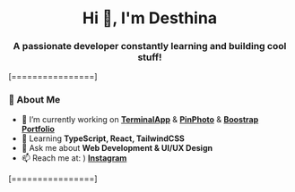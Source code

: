 <h1 align="center">Hi 👋, I'm Desthina</h1>
<h3 align="center">A passionate developer constantly learning and building cool stuff!</h3>

[================]

### 🚀 About Me  
- 🔭 I’m currently working on **[TerminalApp](https://github.com/Desthina/TerminalWeb)** & **[PinPhoto](https://github.com/Desthina/PinPhotoGrid)** & **[Boostrap Portfolio](https://github.com/Desthina/BoostrapPortfolioWebsite)**  
- 🌱 Learning **TypeScript, React, TailwindCSS**  
- 💬 Ask me about **Web Development & UI/UX Design**  
- 📫 Reach me at: )
**[Instagram](https://www.instagram.com/bbekirersoy)**  

[================]